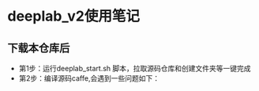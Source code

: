 # deeplab_v2使用笔记

## 下载本仓库后

* 第1步：运行deeplab_start.sh 脚本，拉取源码仓库和创建文件夹等一键完成
* 第2步：编译源码caffe,会遇到一些问题如下：
